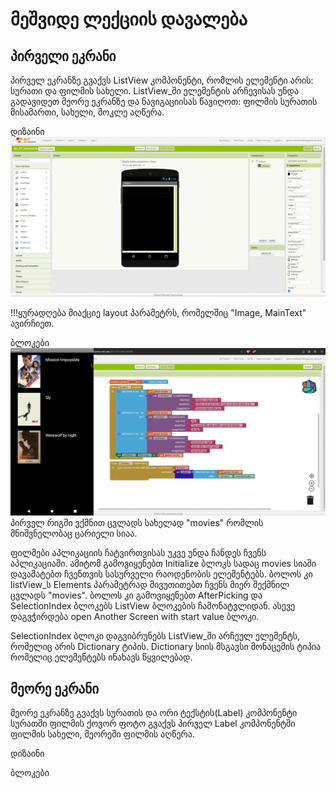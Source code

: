 # მეშვიდე ლექციის დავალება

## პირველი ეკრანი
პირველ ეკრანზე გვაქვს ListView კომპონენტი, რომლის ელემენტი არის: სურათი და ფილმის სახელი.
ListView_ში ელემენტის არჩევისას უნდა გადავიდეთ მეორე ეკრანზე და ნავიგაციისას წავიღოთ: ფილმის სურათის მისამართი, სახელი, მოკლე აღწერა.

დიზაინი
![screen1](images/screen1_design.png)

!!!ყურადღება მიაქციე layout პარამეტრს, რომელშიც "Image, MainText" ავირჩიეთ.

ბლოკები
![screen1 blocks](images/screen1b.png)
პირველ რიგში ვქმნით ცვლადს სახელად "movies" რომლის მნიშვნელობაც ცარიელი სიაა.

ფილმები აპლიკაციის ჩატვირთვისას უკვე უნდა ჩანდეს ჩვენს აპლიკაციაში. ამიტომ გამოვიყენებთ Initialize ბლოკს სადაც movies სიაში დავამატებთ
ჩვენთვის სასურველი რაოდენობის ელემენტებს. ბოლოს კი listView_ს Elements პარამეტრად მივუთითებთ ჩვენს მიერ შექმნილ ცვლადს "movies".
ბოლოს კი გამოვიყენებთ AfterPicking და SelectionIndex ბლოკებს ListView ბლოკების ჩამონატვლიდან. ასევე დაგვჭირდება open Another Screen with start value ბლოკი.

SelectionIndex ბლოკი დაგვიბრუნებს ListView_ში არჩეულ ელემენტს, რომელიც არის Dictionary ტიპის.
Dictionary სიის მსგავსი მონაცემის ტიპია რომელიც ელემენტებს ინახავს წყვილებად.

## მეორე ეკრანი
მეორე ეკრანზე გვაქვს სურათის და ორი ტექსტის(Label) კომპონენტი
სურათში ფილმის ქოვორ ფოტო გვაქვს პირველ Label კომპონენტში ფილმის სახელი, მეორეში ფილმის აღწერა.

დიზაინი

ბლოკები